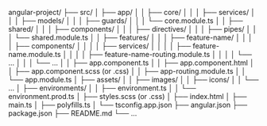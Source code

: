angular-project/
├── src/
│   ├── app/
│   │   ├── core/
│   │   │   ├── services/
│   │   │   ├── models/
│   │   │   ├── guards/
│   │   │   └── core.module.ts
│   │   ├── shared/
│   │   │   ├── components/
│   │   │   ├── directives/
│   │   │   ├── pipes/
│   │   │   └── shared.module.ts
│   │   ├── features/
│   │   │   ├── feature-name/
│   │   │   │   ├── components/
│   │   │   │   ├── services/
│   │   │   │   ├── feature-name.module.ts
│   │   │   │   ├── feature-name-routing.module.ts
│   │   │   │   └── ...
│   │   │   └── ...
│   │   ├── app.component.ts
│   │   ├── app.component.html
│   │   ├── app.component.scss (or .css)
│   │   ├── app-routing.module.ts
│   │   └── app.module.ts
│   ├── assets/
│   │   ├── images/
│   │   ├── icons/
│   │   └── ...
│   ├── environments/
│   │   ├── environment.ts
│   │   └── environment.prod.ts
│   ├── styles.scss (or .css)
│   ├── index.html
│   ├── main.ts
│   ├── polyfills.ts
│   └── tsconfig.app.json
├── angular.json
├── package.json
├── README.md
└── ...